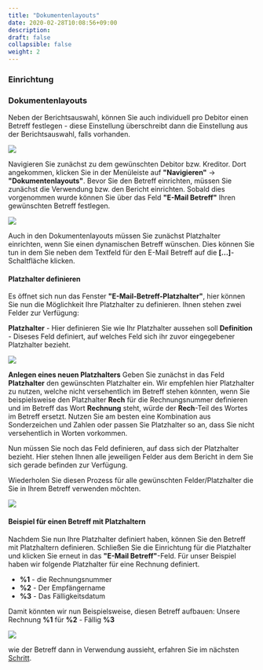 ```yaml
---
title: "Dokumentenlayouts"
date: 2020-02-28T10:08:56+09:00
description: 
draft: false
collapsible: false
weight: 2
---
```

### Einrichtung

### Dokumentenlayouts
Neben der Berichtsauswahl, können Sie auch individuell pro Debitor einen Betreff festlegen - diese Einstellung überschreibt dann die Einstellung aus der Berichtsauswahl, falls vorhanden.

![](images/apps/subjectcustomerde.PNG)

Navigieren Sie zunächst zu dem gewünschten Debitor bzw. Kreditor. Dort angekommen, klicken Sie in der Menüleiste auf **"Navigieren"** -> **"Dokumentenlayouts"**. Bevor Sie den Betreff einrichten, müssen Sie zunächst die Verwendung bzw. den Bericht einrichten. Sobald dies vorgenommen wurde können Sie über das Feld **"E-Mail Betreff"** Ihren gewünschten Betreff festlegen.

![](images/apps/subjectdoclayoutde.PNG)

Auch in den Dokumentenlayouts müssen Sie zunächst Platzhalter einrichten, wenn Sie einen dynamischen Betreff wünschen. Dies können Sie tun in dem Sie neben dem Textfeld für den E-Mail Betreff auf die **[...]**-Schaltfläche klicken.

#### Platzhalter definieren
Es öffnet sich nun das Fenster **"E-Mail-Betreff-Platzhalter"**, hier können Sie nun die Möglichkeit Ihre Platzhalter zu definieren. Ihnen stehen zwei Felder zur Verfügung:

**Platzhalter** - Hier definieren Sie wie Ihr Platzhalter aussehen soll
**Definition** - Diseses Feld definiert, auf welches Feld sich ihr zuvor eingegebener Platzhalter bezieht.

![](images/apps/subjectdocplacede.PNG)

**Anlegen eines neuen Platzhalters**
Geben Sie zunächst in das Feld **Platzhalter** den gewünschten Platzhalter ein. Wir empfehlen hier Platzhalter zu nutzen, welche nicht versehentlich im Betreff stehen könnten, wenn Sie beispielsweise den Platzhalter **Rech** für die Rechnungsnummer definieren und im Betreff das Wort **Rechnung** steht, würde der **Rech**-Teil des Wortes im Betreff ersetzt. Nutzen Sie am besten eine Kombination aus Sonderzeichen und Zahlen oder passen Sie Platzhalter so an, dass Sie nicht versehentlich in Worten vorkommen.

Nun müssen Sie noch das Feld definieren, auf dass sich der Platzhalter bezieht. Hier stehen Ihnen alle  jeweiligen Felder aus dem Bericht in dem Sie sich gerade befinden zur Verfügung.

Wiederholen Sie diesen Prozess für alle gewünschten Felder/Platzhalter die Sie in Ihrem Betreff verwenden möchten.

![](images/apps/subjectdocplacefillde.PNG)

#### Beispiel für einen Betreff mit Platzhaltern
Nachdem Sie nun Ihre Platzhalter definiert haben, können Sie den Betreff mit Platzhaltern definieren. Schließen Sie die Einrichtung für die Platzhalter und klicken Sie erneut in das **"E-Mail Betreff"**-Feld. Für unser Beispiel haben wir folgende Platzhalter für eine Rechnung definiert.

- **%1** - die Rechnungsnummer
- **%2** - Der Empfängername
- **%3** - Das Fälligkeitsdatum

Damit könnten wir nun Beispielsweise, diesen Betreff aufbauen: Unsere Rechnung **%1** für **%2** - Fällig **%3**

![](images/apps/subjectdoclayoutdonede.PNG)

wie der Betreff dann in Verwendung aussieht, erfahren Sie im nächsten [Schritt](de-de/apps/mail-subject-plus/working-with-mail-subject-plus/maildialogue/).